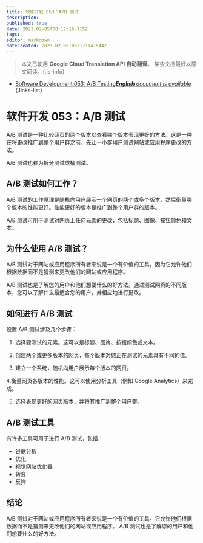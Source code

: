 ```yaml
---
title: 软件开发 053：A/B 测试
description: 
published: true
date: 2023-02-05T00:17:16.115Z
tags: 
editor: markdown
dateCreated: 2023-02-05T00:17:14.544Z
---
```


> 本文已使用 **Google Cloud Translation API 自动翻译**。
某些文档最好以原文阅读。{.is-info}



- [Software Development 053: A/B Testing***English** document is available*](/en/Knowledge-base/Software-Development/Learning/software-development-053-ab-testing)
{.links-list}




# 软件开发 053：A/B 测试

A/B 测试是一种比较网页的两个版本以查看哪个版本表现更好的方法。这是一种在将更改推广到整个用户群之前，先让一小群用户测试网站或应用程序更改的方法。

A/B 测试也称为拆分测试或桶测试。

## A/B 测试如何工作？

A/B 测试的工作原理是随机向用户展示一个网页的两个或多个版本，然后衡量哪个版本的性能更好。性能更好的版本是推广到整个用户群的版本。

A/B 测试可用于测试对网页上任何元素的更改，包括标题、图像、按钮颜色和文本。

## 为什么使用 A/B 测试？

A/B 测试对于网站或应用程序所有者来说是一个有价值的工具，因为它允许他们根据数据而不是猜测来更改他们的网站或应用程序。

A/B 测试也是了解您的用户和他们想要什么的好方法。通过测试网页的不同版本，您可以了解什么最适合您的用户，并相应地进行更改。

## 如何进行 A/B 测试

设置 A/B 测试涉及几个步骤：

1. 选择要测试的元素。这可以是标题、图片、按钮颜色或文本。

2. 创建两个或更多版本的网页，每个版本对您正在测试的元素具有不同的值。

3. 建立一个系统，随机向用户展示每个版本的网页。

4.衡量网页各版本的性能。这可以使用分析工具（例如 Google Analytics）来完成。

5. 选择表现更好的网页版本，并将其推广到整个用户群。

## A/B 测试工具

有许多工具可用于进行 A/B 测试，包括：

- 谷歌分析
- 优化
- 视觉网站优化器
- 转变
- 反弹

## 结论

A/B 测试对于网站或应用程序所有者来说是一个有价值的工具。它允许他们根据数据而不是猜测来更改他们的网站或应用程序。 A/B 测试也是了解您的用户和他们想要什么的好方法。